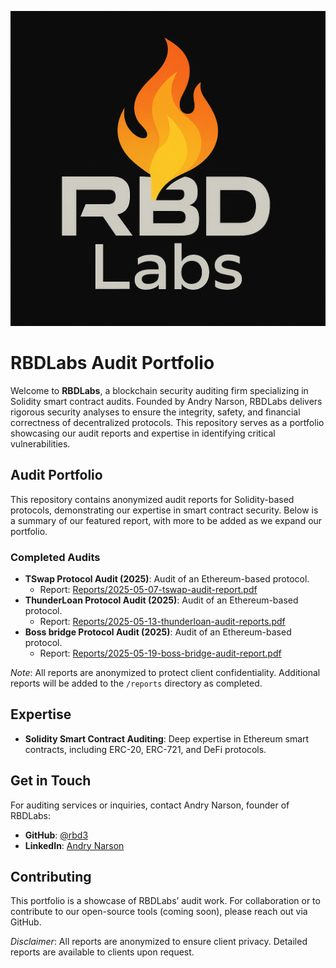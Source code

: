 ![RBDLabs Logo](logo/mylogo.png)



# RBDLabs Audit Portfolio

Welcome to **RBDLabs**, a blockchain security auditing firm specializing in Solidity smart contract audits. Founded by Andry Narson, RBDLabs delivers rigorous security analyses to ensure the integrity, safety, and financial correctness of decentralized protocols. This repository serves as a portfolio showcasing our audit reports and expertise in identifying critical vulnerabilities.


## Audit Portfolio
This repository contains anonymized audit reports for Solidity-based protocols, demonstrating our expertise in smart contract security. Below is a summary of our featured report, with more to be added as we expand our portfolio.


### Completed Audits
- **TSwap Protocol Audit (2025)**: Audit of an Ethereum-based protocol.  
  - Report: [Reports/2025-05-07-tswap-audit-report.pdf](Reports/2025-05-07-tswap-audit-report.pdf)
- **ThunderLoan Protocol Audit (2025)**: Audit of an Ethereum-based protocol.  
  - Report: [Reports/2025-05-13-thunderloan-audit-reports.pdf](Reports/2025-05-13-thunderloan-audit-reports.pdf)
- **Boss bridge Protocol Audit (2025)**: Audit of an Ethereum-based protocol.
  - Report: [Reports/2025-05-19-boss-bridge-audit-report.pdf](Reports/2025-05-19-boss-bridge-audit-report.pdf)

*Note*: All reports are anonymized to protect client confidentiality. Additional reports will be added to the `/reports` directory as completed.

## Expertise
- **Solidity Smart Contract Auditing**: Deep expertise in Ethereum smart contracts, including ERC-20, ERC-721, and DeFi protocols.


## Get in Touch
For auditing services or inquiries, contact Andry Narson, founder of RBDLabs:
- **GitHub**: [@rbd3](https://github.com/rbd3)
- **LinkedIn**: [Andry Narson](https://linkedin.com/in/andry-rabedesana)


## Contributing
This portfolio is a showcase of RBDLabs’ audit work. For collaboration or to contribute to our open-source tools (coming soon), please reach out via GitHub.

*Disclaimer*: All reports are anonymized to ensure client privacy. Detailed reports are available to clients upon request.